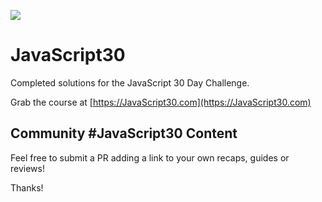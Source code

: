 ﻿![](https://javascript30.com/images/JS3-social-share.png)

# JavaScript30

Completed solutions for the JavaScript 30 Day Challenge.

Grab the course at [https://JavaScript30.com](https://JavaScript30.com)

## Community #JavaScript30 Content

Feel free to submit a PR adding a link to your own recaps, guides or reviews!

Thanks!
